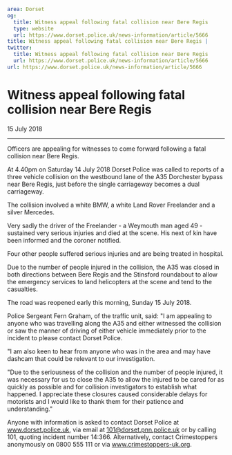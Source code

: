 ```yaml
area: Dorset
og:
  title: Witness appeal following fatal collision near Bere Regis
  type: website
  url: https://www.dorset.police.uk/news-information/article/5666
title: Witness appeal following fatal collision near Bere Regis |
twitter:
  title: Witness appeal following fatal collision near Bere Regis
  url: https://www.dorset.police.uk/news-information/article/5666
url: https://www.dorset.police.uk/news-information/article/5666
```

# Witness appeal following fatal collision near Bere Regis

15 July 2018

* * *

Officers are appealing for witnesses to come forward following a fatal collision near Bere Regis.

At 4.40pm on Saturday 14 July 2018 Dorset Police was called to reports of a three vehicle collision on the westbound lane of the A35 Dorchester bypass near Bere Regis, just before the single carriageway becomes a dual carriageway.

The collision involved a white BMW, a white Land Rover Freelander and a silver Mercedes.

Very sadly the driver of the Freelander - a Weymouth man aged 49 - sustained very serious injuries and died at the scene. His next of kin have been informed and the coroner notified.

Four other people suffered serious injuries and are being treated in hospital.

Due to the number of people injured in the collision, the A35 was closed in both directions between Bere Regis and the Stinsford roundabout to allow the emergency services to land helicopters at the scene and tend to the casualties.

The road was reopened early this morning, Sunday 15 July 2018.

Police Sergeant Fern Graham, of the traffic unit, said: "I am appealing to anyone who was travelling along the A35 and either witnessed the collision or saw the manner of driving of either vehicle immediately prior to the incident to please contact Dorset Police.

"I am also keen to hear from anyone who was in the area and may have dashcam that could be relevant to our investigation.

"Due to the seriousness of the collision and the number of people injured, it was necessary for us to close the A35 to allow the injured to be cared for as quickly as possible and for collision investigators to establish what happened. I appreciate these closures caused considerable delays for motorists and I would like to thank them for their patience and understanding."

Anyone with information is asked to contact Dorset Police at www.dorset.police.uk, via email at 101@dorset.pnn.police.uk or by calling 101, quoting incident number 14:366. Alternatively, contact Crimestoppers anonymously on 0800 555 111 or via www.crimestoppers-uk.org.
